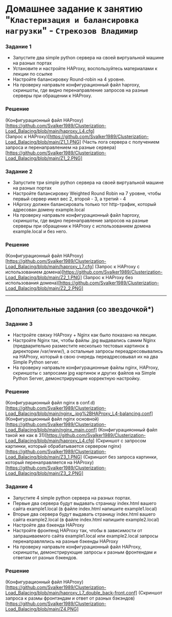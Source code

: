 # Домашнее задание к занятию "`Кластеризация и балансировка нагрузки`" - `Стрекозов Владимир`

### Задание 1
* Запустите два simple python сервера на своей виртуальной машине на разных портах
* Установите и настройте HAProxy, воспользуйтесь материалами к лекции по ссылке
* Настройте балансировку Round-robin на 4 уровне.
* На проверку направьте конфигурационный файл haproxy, скриншоты, где видно перенаправление запросов на разные серверы при обращении к HAProxy.
### Решение
(Конфигурационный файл HAProxy)[https://github.com/Svalker1989/Clusterization-Load_Balacing/blob/main/haproxy_L4.cfg]  
(Запрос к HAProxy)[https://github.com/Svalker1989/Clusterization-Load_Balacing/blob/main/Z1_1.PNG]
(Часть лога сервера с получением запроса и перенаправлением на разные сервера)[https://github.com/Svalker1989/Clusterization-Load_Balacing/blob/main/Z1_2.PNG]
### Задание 2
* Запустите три simple python сервера на своей виртуальной машине на разных портах
* Настройте балансировку Weighted Round Robin на 7 уровне, чтобы первый сервер имел вес 2, второй - 3, а третий - 4
* HAproxy должен балансировать только тот http-трафик, который адресован домену example.local
* На проверку направьте конфигурационный файл haproxy, скриншоты, где видно перенаправление запросов на разные серверы при обращении к HAProxy c использованием домена example.local и без него.
### Решение
(Конфигурационный файл HAProxy)[https://github.com/Svalker1989/Clusterization-Load_Balacing/blob/main/haproxy_L7.cfg]
(Запрос к HAProxy с использованием домена)[https://github.com/Svalker1989/Clusterization-Load_Balacing/blob/main/Z2_1.PNG]
(Запрос к HAProxy без использования домена)[https://github.com/Svalker1989/Clusterization-Load_Balacing/blob/main/Z2_2.PNG]

---
## Дополнительные задания (со звездочкой*)

### Задание 3
* Настройте связку HAProxy + Nginx как было показано на лекции.
* Настройте Nginx так, чтобы файлы .jpg выдавались самим Nginx (предварительно разместите несколько тестовых картинок в директории /var/www/), а остальные запросы переадресовывались на HAProxy, который в свою очередь переадресовывал их на два Simple Python server.
* На проверку направьте конфигурационные файлы nginx, HAProxy, скриншоты с запросами jpg картинок и других файлов на Simple Python Server, демонстрирующие корректную настройку.
### Решение
(Конфигурационный файл nginx в conf.d)[https://github.com/Svalker1989/Clusterization-Load_Balacing/blob/main/nginx_.jpg%2BHAProxy_L4-balancing.conf]
(Конфигурационный файл nginx основной)[https://github.com/Svalker1989/Clusterization-Load_Balacing/blob/main/nginx_main.conf]
(Конфигурацияонный файл такой же как в З1)[https://github.com/Svalker1989/Clusterization-Load_Balacing/blob/main/haproxy_L4.cfg]
(Скриншот с запросом картинки, который обрабатывается сервером nginx)[https://github.com/Svalker1989/Clusterization-Load_Balacing/blob/main/Z3_1.PNG]
(Скриншот без запроса картинки, который перенаправляется на HAProxy)[https://github.com/Svalker1989/Clusterization-Load_Balacing/blob/main/Z3_2.PNG]
### Задание 4
* Запустите 4 simple python сервера на разных портах.
* Первые два сервера будут выдавать страницу index.html вашего сайта example1.local (в файле index.html напишите example1.local)
* Вторые два сервера будут выдавать страницу index.html вашего сайта example2.local (в файле index.html напишите example2.local)
* Настройте два бэкенда HAProxy
* Настройте фронтенд HAProxy так, чтобы в зависимости от запрашиваемого сайта example1.local или example2.local запросы перенаправлялись на разные бэкенды HAProxy
* На проверку направьте конфигурационный файл HAProxy, скриншоты, демонстрирующие запросы к разным фронтендам и ответам от разных бэкендов.
### Решение
(Конфигурационный файл HAProxy)[https://github.com/Svalker1989/Clusterization-Load_Balacing/blob/main/haproxy_L7_double_back-front.conf]
(Скриншот запроса к размы фронтэндам и ответ от разных бэкэндов)[https://github.com/Svalker1989/Clusterization-Load_Balacing/blob/main/Z4.PNG]
